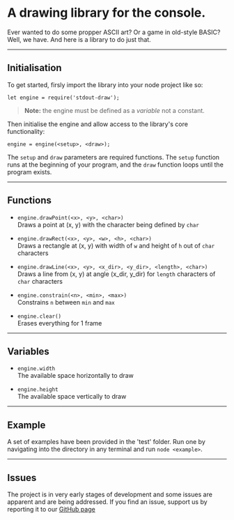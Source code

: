 # A drawing library for the console.

Ever wanted to do some propper ASCII art? Or a game in old-style BASIC?
Well, we have. And here is a library to do just that.

---
## Initialisation

To get started, firsly import the library into your node project like so:

`let engine = require('stdout-draw');`
>**Note:** the engine must be defined as a *variable* not a constant.

Then initialise the engine and allow access to the library's core functionality:

`engine = engine(<setup>, <draw>);`

The `setup` and `draw` parameters are required functions. The `setup` function runs at the beginning of your program, and the `draw` function loops until the program exists.

---
## Functions

* `engine.drawPoint(<x>, <y>, <char>)`  
    Draws a point at (x, y) with the character being defined by `char`

* `engine.drawRect(<x>, <y>, <w>, <h>, <char>)`  
    Draws a rectangle at (x, y) with width of `w` and height of `h` out of `char` characters

* `engine.drawLine(<x>, <y>, <x_dir>, <y_dir>, <length>, <char>)`  
    Draws a line from (x, y) at angle (x_dir, y_dir) for `length` characters of `char` characters

* `engine.constrain(<n>, <min>, <max>)`  
    Constrains `n` between `min` and `max`

* `engine.clear()`  
    Erases everything for 1 frame

---
## Variables

* `engine.width`  
    The available space horizontally to draw

* `engine.height`  
    The available space vertically to draw

---
## Example
A set of examples have been provided in the 'test' folder. Run one by navigating into the directory in any terminal and run `node <example>`. 

---
## Issues
The project is in very early stages of development and some issues are apparent and are being addressed. If you find an issue, support us by reporting it to our [GitHub page](https://github.com/kraken22/stdout-rendering/issues)